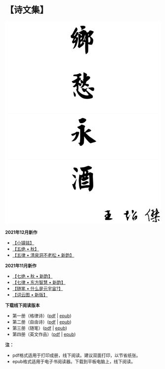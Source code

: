 # 【诗文集】

![乡](_static/images/xiang.PNG)
![愁](_static/images/chou.PNG)
![永](_static/images/yong.PNG)
![酒](_static/images/jiu.PNG)
![作者王超杰](_static/images/signature.PNG)

**2021年12月新作**

- [【小镇铭】](004_xiao_zhen.md)
- [【五绝 • 秋】](classic_poems/wu_jue/46.md)
- [【五律 • 清泉洞不老松 • 新韵】](classic_poems/wu_lv/11.md)

**2021年11月新作**

- [【七绝 • 秋 • 新韵】](classic_poems/qi_jue/41.md)
- [【七律 • 东方智慧 • 新韵】](classic_poems/qi_lv/18.md)
- [【随笔 • 什么是元宇宙?】](proses/politics/35.md)
- [【词云图 • 新版】](005_word_cloud.md)

**下载线下阅读版本**

- 第一册（格律诗）([pdf](https://www.wcj365.xyz/offline/wcj365_classic_poems.pdf) | [epub](https://www.wcj365.xyz/offline/wcj365_classic_poems.epub))
- 第二册（自由诗）([pdf](https://www.wcj365.xyz/offline/wcj365_modern_poems.pdf) | [epub](https://www.wcj365.xyz/offline/wcj365_modern_poems.epub))
- 第三册（随笔）([pdf](https://www.wcj365.xyz/offline/wcj365_proses.pdf) | [epub](https://www.wcj365.xyz/offline/wcj365_proses.epub))
- 第四册（英文作品）([pdf](https://www.wcj365.xyz/offline/wcj365_english.pdf) | [epub](https://www.wcj365.xyz/offline/wcj365_english.epub))

**注：**

- pdf格式适用于打印成册，线下阅读。建议双面打印，以节省纸张。
- epub格式适用于电子书阅读器。下载到平板电脑上，线下阅读。